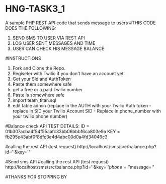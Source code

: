 # HNG-TASK3_1
A sample PHP REST API code that sends message to users
#THIS CODE DOES THE FOLLOWING:
1. SEND SMS TO USER VIA REST API
2. LOG USER SENT MESSAGES AND TIME
3. USER CAN CHECK HIS MESSAGE BALANCE

#INSTRUCTIONS
1. Fork and Clone the Repo.
2. Regiseter with Twilio if you don't have an account yet.
3. Get your Sid and AuthToken
4. Paste them somewhere safe
5. get a free or a paid Twilio number
6. Paste is somewhere safe
7. import team_titan.sql
8. edit table admin (replace in the AUTH with your Twilio Auth token - replace in SID your Twilio Account SID - Replace in phone_number with your twilio phone number)

#Balance check API
TEST DETAILS:
ID = 01b307acba4f54f55aafc33bb06bbbf6ca803e9a
KEY = fb295e43abf0f8dfc3e4d4abc00d0a4fd34046c3

#calling the rest API (test request)
http://localhost/sms/src/balance.php?id=''&key=''

#Send sms API
#calling the rest API (test request)
http://localhost/sms/src/balance.php?id=''&key=''$phone=''$message=''

#THANKS FOR STOPPING BY
